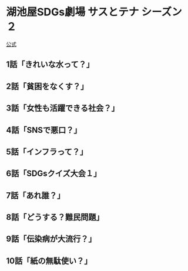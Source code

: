 # 湖池屋SDGs劇場 サスとテナ シーズン２

[公式](https://sustotena.koikeya.co.jp/) 

## 1話「きれいな水って？」

## 2話「貧困をなくす？」

## 3話「女性も活躍できる社会？」

## 4話「SNSで悪口？」

## 5話「インフラって？」

## 6話「SDGsクイズ大会１」

## 7話「あれ誰？」

## 8話「どうする？難⺠問題」

## 9話「伝染病が大流行？」

## 10話「紙の無駄使い？」
